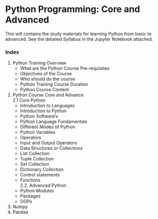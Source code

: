 # Python Programming: Core and Advanced
This will  contains the study materials for learning Python from basic to advanced. See the detailed Syllabus in the Jupyter Notebook attached. 


### Index
1. Python Training Overview
   * What are the Python Course Pre-requisites
   * Objectives of the Course
   * Who should do the course
   * Python Training Course Duration
   * Python Course Content 
2. Python Course Core and Advance<br>
  2.1 Core Python<br>
   * Introduction to Languages
   * Introduction to Python
   * Python Software’s
   * Python Language Fundamentals
   * Different Modes of Python
   * Python Variables
   * Operators
   * Input and Output Operators
   * Data Structures or Collections
   * List Collection
   * Tuple Collection
   * Set Collection
   * Dictionary Collection
   * Control statements
   * Functions<br>
  2.2. Advanced Python<br>
   * Python Modules
   * Packages
   * OOPs
3. Numpy
4. Pandas
